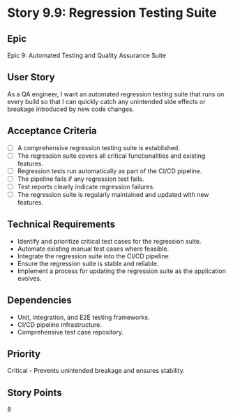# Story 9.9: Regression Testing Suite

## Epic

Epic 9: Automated Testing and Quality Assurance Suite

## User Story

As a QA engineer, I want an automated regression testing suite that runs on every build so that I can quickly catch any unintended side effects or breakage introduced by new code changes.

## Acceptance Criteria

- [ ] A comprehensive regression testing suite is established.
- [ ] The regression suite covers all critical functionalities and existing features.
- [ ] Regression tests run automatically as part of the CI/CD pipeline.
- [ ] The pipeline fails if any regression test fails.
- [ ] Test reports clearly indicate regression failures.
- [ ] The regression suite is regularly maintained and updated with new features.

## Technical Requirements

- Identify and prioritize critical test cases for the regression suite.
- Automate existing manual test cases where feasible.
- Integrate the regression suite into the CI/CD pipeline.
- Ensure the regression suite is stable and reliable.
- Implement a process for updating the regression suite as the application evolves.

## Dependencies

- Unit, integration, and E2E testing frameworks.
- CI/CD pipeline infrastructure.
- Comprehensive test case repository.

## Priority

Critical - Prevents unintended breakage and ensures stability.

## Story Points

8
